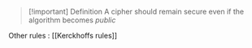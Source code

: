 >[!important] Definition
>A cipher should remain secure even if the algorithm becomes *public* 

Other rules : [[Kerckhoffs rules]]